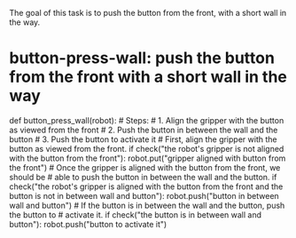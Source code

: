 

The goal of this task is to push the button from the front, with a short wall in the way.

# button-press-wall: push the button from the front with a short wall in the way
def button_press_wall(robot):
    # Steps:
    #  1. Align the gripper with the button as viewed from the front
    #  2. Push the button in between the wall and the button
    #  3. Push the button to activate it
    # First, align the gripper with the button as viewed from the front.
    if check("the robot's gripper is not aligned with the button from the front"):
        robot.put("gripper aligned with button from the front")
    # Once the gripper is aligned with the button from the front, we should be 
    # able to push the button in between the wall and the button.
    if check("the robot's gripper is aligned with the button from the front and the button is not in between wall and button"):
        robot.push("button in between wall and button")
    # If the button is in between the wall and the button, push the button to 
    # activate it.
    if check("the button is in between wall and button"):
        robot.push("button to activate it")